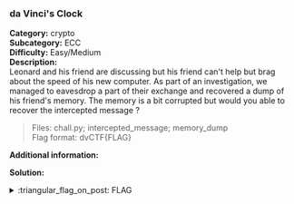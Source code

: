 ### da Vinci's Clock
**Category:** crypto  
**Subcategory:** ECC  
**Difficulty:** Easy/Medium  
**Description:**  
Leonard and his friend are discussing but his friend can't help but brag about the speed of his new computer.
As part of an investigation, we managed to eavesdrop a part of their exchange and recovered a dump of his friend's memory.
The memory is a bit corrupted but would you able to recover the intercepted message ?

> Files: chall.py; intercepted_message; memory_dump  
> Flag format: dvCTF{FLAG}

**Additional information:**  

**Solution:**  

  
<details>
  <summary>:triangular_flag_on_post: FLAG</summary>

  ```
  dvCTF{7h3_Cl0ck_1s_71ck1n9!}
  ```
</details>